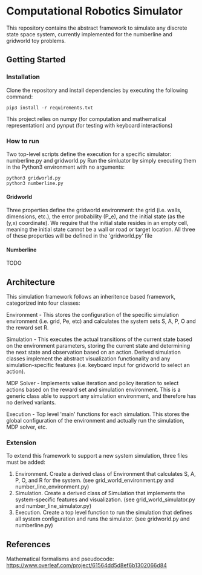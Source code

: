 # Computational Robotics Simulator
This repository contains the abstract framework to simulate any discrete state space system, currently implemented for the numberline and gridworld toy problems.

## Getting Started
### Installation
Clone the repository and install dependencies by executing the following command:

    pip3 install -r requirements.txt

This project relies on numpy (for computation and mathematical representation) and pynput (for testing with keyboard interactions)

### How to run
Two top-level scripts define the execution for a specific simulator: numberline.py and gridworld.py
Run the simluator by simply executing them in the Python3 environment with no arguments:

    python3 gridworld.py
    python3 numberline.py

#### Gridworld
Three properties define the gridworld environment: the grid (i.e. walls, dimensions, etc.), the error probability (P_e), and the initial state (as the (y,x) coordinate). We require that the initial state resides in an empty cell, meaning the initial state cannot be a wall or road or target location.
All three of these properties will be defined in the 'gridworld.py' file

#### Numberline
TODO


## Architecture
This simulation framework follows an inheritence based framework, categorized into four classes:

Environment - This stores the configuration of the specific simulation environment (i.e. grid, Pe, etc) and calculates the system sets S, A, P, O and the reward set R. 

Simulation - This executes the actual transitions of the current state based on the environment parameters, storing the current state and determining the next state and observation based on an action. Derived simulation classes implement the abstract visualization functionality and any simulation-specific features (i.e. keyboard input for gridworld to select an action).

MDP Solver - Implements value iteration and policy iteration to select actions based on the reward set and simulation environment. This is a generic class able to support any simulation environment, and therefore has no derived variants.

Execution - Top level 'main' functions for each simulation. This stores the global configuration of the environment and actually run the simulation, MDP solver, etc.

### Extension
To extend this framework to support a new system simulation, three files must be added:

1. Environment. Create a derived class of Environment that calculates S, A, P, O, and R for the system. (see grid_world_environment.py and number_line_environment.py)
2. Simulation. Create a derived class of Simulation that implements the system-specific features and visualization. (see grid_world_simulator.py and number_line_simulator.py)
3. Execution. Create a top level function to run the simulation that defines all system configuration and runs the simulator. (see gridworld.py and numberline.py)

## References
Mathematical formalisms and pseudocode: https://www.overleaf.com/project/61564dd5d8ef6b1302066d84